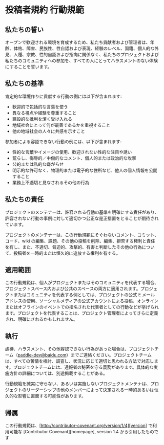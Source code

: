 # 投稿者規約 行動規範

## 私たちの誓い

オープンで歓迎される環境を育成するため、私たち貢献者および管理者は、年齢、体格、障害、民族性、性自認および表現、経験のレベル、国籍、個人的な外見、人種、宗教、性的自認および指向に関係なく、私たちのプロジェクトおよび私たちのコミュニティへの参加を、すべての人にとってハラスメントのない体験にすることを誓います。

## 私たちの基準

肯定的な環境作りに貢献する行動の例には以下が含まれます:

* 歓迎的で包括的な言葉を使う
* 異なる視点や経験を尊重すること
* 建設的な批判を潔く受け入れる
* 地域社会にとって何が最善であるかを重視すること
* 他の地域社会の人々に共感を示すこと

参加者による容認できない行動の例には、以下が含まれます:

* 性的な言葉やイメージの使用、歓迎されない性的な注目や誘い
* 荒らし、侮辱的／中傷的なコメント、個人的または政治的な攻撃
* 公的または私的な嫌がらせ
* 明示的な許可なく、物理的または電子的な住所など、他人の個人情報を公開すること
* 業務上不適切と見なされるその他の行為

## 私たちの責任

プロジェクトのメンテナーは、許容される行動の基準を明確にする責任があり、許容されない行動の事例に対して適切かつ公正な是正措置をとることが期待されています。

プロジェクトのメンテナーは、この行動規範にそぐわないコメント、コミット、コード、wiki の編集、課題、その他の投稿を削除、編集、拒否する権利と責任を有し、また、不適切、脅迫的、攻撃的、有害と判断したその他の行為について、投稿者を一時的または恒久的に追放する権利を有する。

## 適用範囲

この行動規範は、個人がプロジェクトまたはそのコミュニティを代表する場合、プロジェクトスペース内および公共のスペースの両方に適用されます。プロジェクトまたはコミュニティを代表する例としては、プロジェクトの公式 E メールアドレスの使用、ソーシャルメディアの公式アカウントによる投稿、オンラインまたはオフラインのイベントでの指名された代表者としての行動などが挙げられます。プロジェクトを代表することは、プロジェクト管理者によってさらに定義され、明確にされるかもしれません。

## 執行

虐待、ハラスメント、その他容認できない行為があった場合は、プロジェクトチーム（paddle-dev@baidu.com）までご連絡ください。プロジェクトチームは、すべての苦情を検討、調査し、状況に応じて適切と思われる方法で対応します。プロジェクトチームには、通報者の秘密を守る義務があります。具体的な実施方針の詳細については、別途掲載することがある。

行動規範を誠実に守らない、あるいは実施しないプロジェクトメンテナは、プロジェクトのリーダーシップの他のメンバーによって決定される一時的あるいは恒久的な影響に直面する可能性があります。

## 帰属

この行動規範は、[http://contributor-covenant.org/version/1/4][version] で利用可能な [Contributor Covenant][homepage], version 1.4 から引用したものです

[ホームページ]: http://contributor-covenant.org
[バージョン]: http://contributor-covenant.org/version/1/4/
